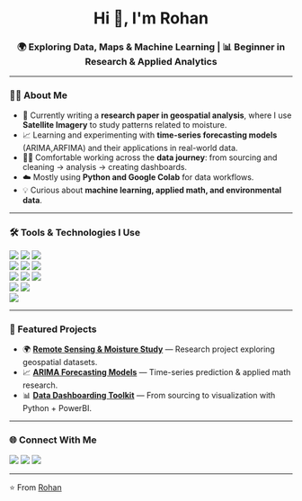 <!-- Header -->
<h1 align="center">Hi 👋, I'm Rohan</h1>
<h3 align="center">🌍 Exploring Data, Maps & Machine Learning | 📊 Beginner in Research & Applied Analytics</h3>

---

<!-- About Me -->
### 🙋‍♂️ About Me
- 🔭 Currently writing a **research paper in geospatial analysis**, where I use **Satellite Imagery** to study patterns related to moisture.  
- 📈 Learning and experimenting with **time-series forecasting models** (ARIMA,ARFIMA) and their applications in real-world data.  
- 🧑‍💻 Comfortable working across the **data journey**: from sourcing and cleaning → analysis → creating dashboards.  
- ☁️ Mostly using **Python and Google Colab** for data workflows.  
- 💡 Curious about **machine learning, applied math, and environmental data**.  

---

<!-- Skills -->
### 🛠️ Tools & Technologies I Use
<p align="left">
  <!-- Core -->
  <img src="https://skillicons.dev/icons?i=python,r" />
  <img src="https://img.shields.io/badge/Jupyter-F37626.svg?&style=flat&logo=Jupyter&logoColor=white"/>
  <img src="https://img.shields.io/badge/Google%20Colab-F9AB00.svg?&style=flat&logo=Google-Colab&logoColor=white"/>
  <br>
  <!-- ML / Stats -->
  <img src="https://img.shields.io/badge/NumPy-013243.svg?&style=flat&logo=NumPy&logoColor=white"/>
  <img src="https://img.shields.io/badge/Pandas-150458.svg?&style=flat&logo=Pandas&logoColor=white"/>
  <img src="https://img.shields.io/badge/scikit--learn-F7931E.svg?&style=flat&logo=scikit-learn&logoColor=white"/>
  <br>
  <!-- Visualization -->
  <img src="https://img.shields.io/badge/Matplotlib-11557c.svg?&style=flat&logo=plotly&logoColor=white"/>
  <img src="https://img.shields.io/badge/Seaborn-008080.svg?&style=flat&logoColor=white"/>
  <img src="https://img.shields.io/badge/PowerBI-F2C811.svg?&style=flat&logo=Power-BI&logoColor=black"/>
  <br>
  <!-- Geospatial -->
  <img src="https://img.shields.io/badge/GeoPandas-ffca28.svg?&style=flat&logo=python&logoColor=black"/>
  <img src="https://img.shields.io/badge/Rasterio-3776AB.svg?&style=flat&logo=python&logoColor=white"/>
  <br>
  <!-- Tools -->
  <img src="https://skillicons.dev/icons?i=github,vscode" />
</p>

---

<!-- Projects -->
### 🚀 Featured Projects
- 🌍 [**Remote Sensing & Moisture Study**](https://github.com/nodonut6311/project1) — Research project exploring geospatial datasets.  
- 📈 [**ARIMA Forecasting Models**](https://github.com/nodonut6311/project2) — Time-series prediction & applied math research.  
- 📊 [**Data Dashboarding Toolkit**](https://github.com/nodonut6311/project3) — From sourcing to visualization with Python + PowerBI.  

---

<!-- Connect -->
### 🌐 Connect With Me
<p align="left">
  <a href="https://linkedin.com/in/YOUR_LINKEDIN" target="_blank"><img src="https://img.shields.io/badge/-LinkedIn-blue?logo=linkedin&logoColor=white" /></a>
  <a href="https://twitter.com/YOUR_TWITTER" target="_blank"><img src="https://img.shields.io/badge/-Twitter-1DA1F2?logo=twitter&logoColor=white" /></a>
  <a href="mailto:YOUR_EMAIL@gmail.com"><img src="https://img.shields.io/badge/-Gmail-D14836?logo=gmail&logoColor=white" /></a>
</p>

---

⭐️ From [Rohan](https://github.com/nodonut6311)
